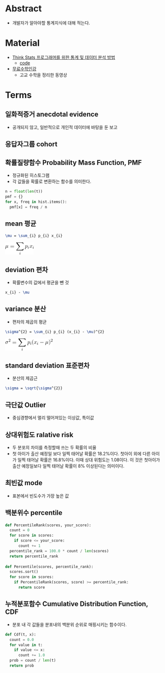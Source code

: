 # Abstract

- 개발자가 알아야할 통계지식에 대해 적는다.

# Material

- [Think Stats 프로그래머를 위한 통계 및 데이터 분석 방법]()
  - [code](https://github.com/AllenDowney/ThinkStats2)
- [무료수학인강](https://www.youtube.com/channel/UCJDRAlbClO9hdcCjegL1HBw/playlists)
  - 고교 수학을 정리한 동영상

# Terms

## 일화적증거 anecdotal evidence
  - 공개되지 않고, 일반적으로 개인적 데이터에 바탕을 둔 보고

## 응답자그룹 cohort

## 확률질량함수 Probability Mass Function, PMF
  - 정규화된 히스토그램
  - 각 값들을 확률로 변환하는 함수를 의미한다.

```python
n = float(len(t))
pmf = {}
for x, freq in hist.items():
  pmf[x] = freq / n
```

## mean 평균

```latex
\mu = \sum_{i} p_{i} x_{i}
```

![](pmf_mean.png)

## deviation 편차
  - 확률변수의 값에서 평균을 뺀 것
  
```latex
x_{i} - \mu
```

## variance 분산
  - 편차의 제곱의 평균

```latex
\sigma^{2} = \sum_{i} p_{i} (x_{i} - \mu)^{2} 

```

![](pmf_var.png)

## standard deviation 표준편차
  - 분산의 제곱근
```latex
\sigma = \sqrt{\sigma^{2}}
```

## 극단값 Outlier
  - 중심경향에서 멀리 떨어져있는 이상값, 특이값

## 상대위험도 ralative risk
  - 두 분포의 차이를 측정할때 쓰는 두 확률의 비율
  - 첫 아이가 출산 예정일 보다 일찍 태어날 확률은 18.2%이다. 첫아이
    외에 다른 아이가 일찍 태어날 확률은 16.8%이다. 이때 상대 위험도는
    1.08이다. 이 것은 첫아이가 출산 예정일보다 일찍 태어날 확률이
    8% 이상된다는 의미이다.

## 최빈값 mode
  - 표본에서 빈도수가 가장 높은 값

## 백분위수 percentile

```python
def PercentileRank(scores, your_score):
  count = 0
  for score in scores:
    if score <= your_score:
      count += 1
  percentile_rank = 100.0 * count / len(scores)
  return percentile_rank

def Percentile(scores, percentile_rank):
  scores.sort()
  for score in scores:
    if PercentileRank(scores, score) >= percentile_rank:
      return score
```

## 누적분포함수 Cumulative Distribution Function, CDF
  - 분포 내 각 값들을 분포내의 백분위 순위로 매핑시키는 함수이다.

```python
def Cdf(t, x):
  count = 0.0
  for value in t:
    if value <= x:
      count += 1.0
  prob = count / len(t)
  return prob
```
